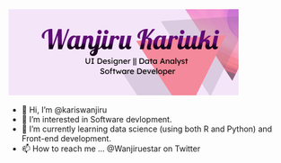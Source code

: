 <div>
  <img src="https://github.com/kariswanjiru/kariswanjiru/blob/main/X%20-%201.jpg" alt="Image"/>
</div>

- 👋 Hi, I’m @kariswanjiru
- 👀 I’m interested in Software devlopment.
- 🌱 I’m currently learning data science (using both R and Python) and Front-end development.
- 📫 How to reach me ... @Wanjiruestar on Twitter

<!---
kariswanjiru/kariswanjiru is a ✨ special ✨ repository because its `README.md` (this file) appears on your GitHub profile.
You can click the Preview link to take a look at your changes.
--->
